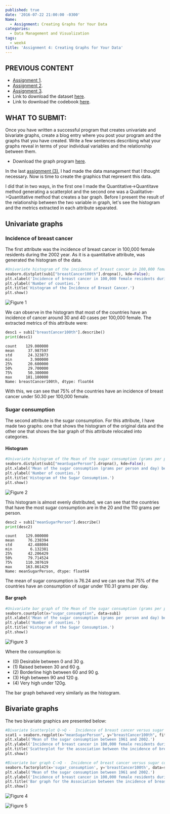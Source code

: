 ```yaml
---
published: true
date: '2016-07-22 21:00:00 -0300'
Name:
  - Assignment: Creating Graphs for Your Data
categories:
  - Data Management and Visualization
tags:
  - week4
title: 'Assignment 4: Creating Graphs for Your Data'
---
```

## PREVIOUS CONTENT

  - [Assignment 1](https://yan-duarte.github.io/2016/Assignment1/).
  - [Assignment 2](https://yan-duarte.github.io/2016/Assignment2/).
  - [Assignment 3](https://yan-duarte.github.io/2016/Assignment3/).
  - Link to download the dataset [here](https://yan-duarte.github.io/archives/separatedData.csv).
  - Link to download the codebook [here](https://yan-duarte.github.io/archives/codebook.xlxs).

## WHAT TO SUBMIT:

Once you have written a successful program that creates univariate and bivariate graphs, create a blog entry where you post your program and the graphs that you have created. Write a few sentences describing what your graphs reveal in terms of your individual variables and the relationship between them.

  - Download the graph program [here](https://yan-duarte.github.io/archives/assignment4.py).

In the last [assignment (3)](https://yan-duarte.github.io/2016/Assignment3/), I had made the data management that I thought necessary. Now is time to create the graphics that represent this data.

I did that in two ways, in the first one I made the Quantitative->Quantitave method generating a scatterplot and the second one was a Qualitative->Quantitative method that creates a bar graph.
Before I present the result of the relationship between the two variable in graph, let's see the histogram and the metrics extracted in each attribute separated.

## Univariate graphs

### Incidence of breast cancer

The first attribute was the incidence of breast cancer in 100,000 female residents during the 2002 year. As it is a quantitative attribute, was generated the histogram of the data.

```python
#Univariate histogram of the incidence of breast cancer in 100,000 female residents during the 2002 year.
seaborn.distplot(sub1["breastCancer100th"].dropna(), kde=False);
plt.xlabel('Incidence of breast cancer in 100,000 female residents during the 2002 year.')
plt.ylabel('Number of counties.')
plt.title('Histogram of the Incidence of Breast Cancer.')
plt.show()
```

![Figure 1]({{site.baseurl}}/yan-duarte.github.io/images/assignment4/graph1.png)

We can observe in the histogram that most of the countries have an incidence of cancer around 30 and 40 cases per 100,000 female. The extracted metrics of this attribute were:

```python
desc1 = sub1["breastCancer100th"].describe()
print(desc1)

```

```
count    129.000000
mean      37.987597
std       24.323873
min        3.900000
25%       20.600000
50%       29.700000
75%       50.300000
max      101.100000
Name: breastCancer100th, dtype: float64
```

With this, we can see that 75% of the countries have an incidence of breast cancer under 50.30 per 100,000 female.

### Sugar consumption

The second attribute is the sugar consumption. For this attribute, I have made two graphs: one that shows the histogram of the original data and the other one that shows the bar graph of this attribute relocated into categories.

#### Histogram

```python
#Univariate histogram of the Mean of the sugar consumption (grams per person and day) between 1961 and 2002.
seaborn.distplot(sub1["meanSugarPerson"].dropna(), kde=False);
plt.xlabel('Mean of the sugar consumption (grams per person and day) between 1961 and 2002.')
plt.ylabel('Number of counties.')
plt.title('Histogram of the Sugar Consumption.')
plt.show()
```

![Figure 2]({{site.baseurl}}/yan-duarte.github.io/images/assignment4/graph2.png)

This histogram is almost evenly distributed, we can see that the countries that have the most sugar consumption are in the 20 and the 110 grams per person.

```python
desc2 = sub1["meanSugarPerson"].describe()
print(desc2)

```

```
count    129.000000
mean      76.238394
std       42.488004
min        6.132381
25%       42.206429
50%       79.714524
75%      110.307619
max      163.861429
Name: meanSugarPerson, dtype: float64
```

The mean of sugar consumption is 76.24 and we can see that 75% of the countries have an consumption of sugar under 110.31 grams per day.

#### Bar graph

```python
#Univariate bar graph of the Mean of the sugar consumption (grams per person and day) between 1961 and 2002.
seaborn.countplot(x="sugar_consumption", data=sub1)
plt.xlabel('Mean of the sugar consumption (grams per person and day) between 1961 and 2002.')
plt.ylabel('Number of counties.')
plt.title('Histogram of the Sugar Consumption.')
plt.show()
```

![Figure 3]({{site.baseurl}}/yan-duarte.github.io/images/assignment4/graph3.png)

Where the consumption is:

  - (0) Desirable between 0 and 30 g.
  - (1) Raised between 30 and 60 g.
  - (2) Borderline high between 60 and 90 g.
  - (3) High between 90 and 120 g.
  - (4) Very high under 120g.

The bar graph behaved very similarly as the histogram.

## Bivariate graphs

The two bivariate graphics are presented below:

```python
#Bivariate Scatterplot Q->Q -  Incidence of breast cancer versus sugar consumption
scat1 = seaborn.regplot(x="meanSugarPerson", y="breastCancer100th", fit_reg=True, data=sub1)
plt.xlabel('Mean of the sugar consumption between 1961 and 2002.')
plt.ylabel('Incidence of breast cancer in 100,000 female residents during the 2002 year.')
plt.title('Scatterplot for the association between the incidence of breast cancer and the sugar consumption.')
plt.show()

#Bivariate bar graph C->Q -  Incidence of breast cancer versus sugar consumption
seaborn.factorplot(x='sugar_consumption', y='breastCancer100th', data=sub1, kind="bar", ci=None)
plt.xlabel('Mean of the sugar consumption between 1961 and 2002.')
plt.ylabel('Incidence of breast cancer in 100,000 female residents during the 2002 year.')
plt.title('Bar graph for the Association between the incidence of breast cancer and the sugar consumption.')
plt.show()
```

![Figure 4]({{site.baseurl}}/yan-duarte.github.io/images/assignment4/graph4.png)

![Figure 5]({{site.baseurl}}/yan-duarte.github.io/images/assignment4/graph5.png)


